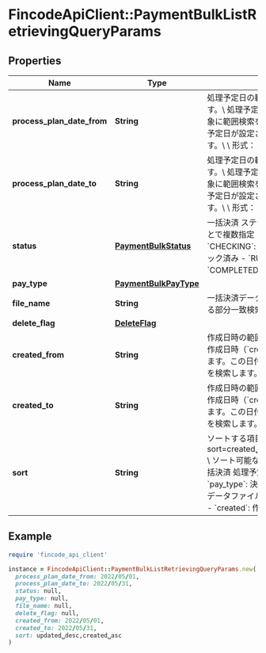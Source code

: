 # FincodeApiClient::PaymentBulkListRetrievingQueryParams

## Properties

| Name | Type | Description | Notes |
| ---- | ---- | ----------- | ----- |
| **process_plan_date_from** | **String** | 処理予定日の範囲指定（開始日）を指定します。\\ 処理予定日（&#x60;process_plan_date&#x60;）を対象に範囲検索を行います。この日付以降に処理予定日が設定された一括決済情報を検索します。\\ \\ 形式： &#x60;yyyy/MM/dd&#x60;  | [optional] |
| **process_plan_date_to** | **String** | 処理予定日の範囲指定（終了日）を指定します。\\ 処理予定日（&#x60;process_plan_date&#x60;）を対象に範囲検索を行います。この日付以前に処理予定日が設定された一括決済情報を検索します。\\ \\ 形式： &#x60;yyyy/MM/dd&#x60;  | [optional] |
| **status** | [**PaymentBulkStatus**](PaymentBulkStatus.md) | 一括決済 ステータス。カンマ区切りにすることで複数指定（OR検索）できます。  - &#x60;CHECKING&#x60;: チェック中 - &#x60;CHECKED&#x60;: チェック済み - &#x60;RUNNING&#x60;: 決済処理中 - &#x60;COMPLETED&#x60;: 完了 - &#x60;ERROR&#x60;: エラー  | [optional] |
| **pay_type** | [**PaymentBulkPayType**](PaymentBulkPayType.md) |  | [optional] |
| **file_name** | **String** | 一括決済データファイル名\\ &#x60;file_name&#x60;に対する部分一致検索を行います。  | [optional] |
| **delete_flag** | [**DeleteFlag**](DeleteFlag.md) |  | [optional] |
| **created_from** | **String** | 作成日時の範囲指定（開始日）を指定します。\\ 作成日時（&#x60;created&#x60;）を対象に範囲検索を行います。この日付以降に登録された一括決済情報を検索します。\\ \\ 形式： &#x60;yyyy/MM/dd&#x60;  | [optional] |
| **created_to** | **String** | 作成日時の範囲指定（終了日）を指定します。\\ 作成日時（&#x60;created&#x60;）を対象に範囲検索を行います。この日付以前に登録された一括決済情報を検索します。\\ \\ 形式： &#x60;yyyy/MM/dd&#x60;  | [optional] |
| **sort** | **String** | ソートする項目と順序を指定します。\\ 例： &#x60;?sort&#x3D;created␣asc,process_plan_date␣desc&#x60;\\ \\ ソート可能な項目  - &#x60;process_plan_date&#x60;: 一括決済 処理予定日 - &#x60;status&#x60;: ステータス - &#x60;pay_type&#x60;: 決済種別 - &#x60;file_name&#x60;: 一括決済データファイル名 - &#x60;delete_flag&#x60;: 削除フラグ - &#x60;created&#x60;: 作成日時  | [optional] |

## Example

```ruby
require 'fincode_api_client'

instance = FincodeApiClient::PaymentBulkListRetrievingQueryParams.new(
  process_plan_date_from: 2022/05/01,
  process_plan_date_to: 2022/05/31,
  status: null,
  pay_type: null,
  file_name: null,
  delete_flag: null,
  created_from: 2022/05/01,
  created_to: 2022/05/31,
  sort: updated␣desc,created␣asc
)
```

